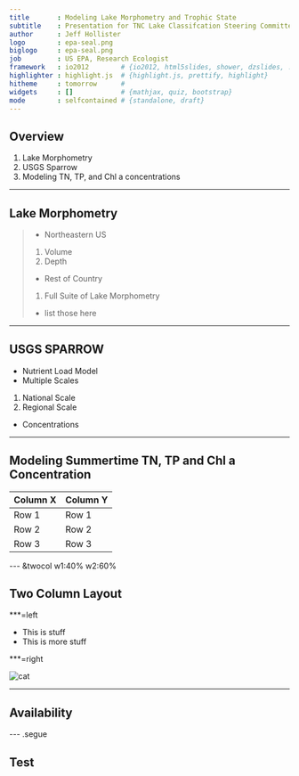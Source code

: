 ```yaml
---
title       : Modeling Lake Morphometry and Trophic State
subtitle    : Presentation for TNC Lake Classifcation Steering Committee
author      : Jeff Hollister
logo        : epa-seal.png
biglogo     : epa-seal.png
job         : US EPA, Research Ecologist
framework   : io2012        # {io2012, html5slides, shower, dzslides, ...}
highlighter : highlight.js  # {highlight.js, prettify, highlight}
hitheme     : tomorrow      # 
widgets     : []            # {mathjax, quiz, bootstrap}
mode        : selfcontained # {standalone, draft}
---
```


## Overview

1. Lake Morphometry
2. USGS Sparrow
3. Modeling TN, TP, and Chl a concentrations

--- 

## Lake Morphometry

> - Northeastern US
 > 1. Volume
 > 2. Depth
> - Rest of Country
 > 1. Full Suite of Lake Morphometry
 > - list those here

---

## USGS SPARROW

- Nutrient Load Model
- Multiple Scales
 1. National Scale
 2. Regional Scale
- Concentrations

---

## Modeling Summertime TN, TP and Chl a Concentration

Column X | Column Y
---------|----------
Row 1    | Row 1
Row 2    | Row 2
Row 3    | Row 3

--- &twocol w1:40% w2:60%

## Two Column Layout   



***=left

- This is stuff
- This is more stuff

***=right

![cat](http://www.funnycatpix.com/_pics/This_Is_Soooo_Boring.jpg)

---

## Availability

--- .segue

## Test






